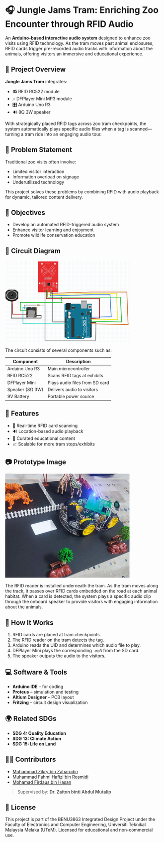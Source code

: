 # 🎧 Jungle Jams Tram: Enriching Zoo Encounter through RFID Audio

An **Arduino-based interactive audio system** designed to enhance zoo visits using RFID technology. As the tram moves past animal enclosures, RFID cards trigger pre-recorded audio tracks with information about the animals, offering visitors an immersive and educational experience.

## 🚀 Project Overview

**Jungle Jams Tram** integrates:
- 📻 RFID RC522 module
- 🎶 DFPlayer Mini MP3 module
- 🎛 Arduino Uno R3
- 🔊 8Ω 3W speaker

With strategically placed RFID tags across zoo tram checkpoints, the system automatically plays specific audio files when a tag is scanned—turning a tram ride into an engaging audio tour.

## 🧠 Problem Statement

Traditional zoo visits often involve:
- Limited visitor interaction
- Information overload on signage
- Underutilized technology

This project solves these problems by combining RFID with audio playback for dynamic, tailored content delivery.

## 🎯 Objectives

- Develop an automated RFID-triggered audio system
- Enhance visitor learning and enjoyment
- Promote wildlife conservation education

## 🔌 Circuit Diagram

<img src="image/circuit_diagram.png" alt="Circuit Diagram" width="400"/>

The circuit consists of several components such as:

| Component         | Description                     |
|------------------|---------------------------------|
| Arduino Uno R3   | Main microcontroller            |
| RFID RC522       | Scans RFID tags at exhibits     |
| DFPlayer Mini    | Plays audio files from SD card  |
| Speaker (8Ω 3W)  | Delivers audio to visitors      |
| 9V Battery       | Portable power source           |

## 📜 Features

- 🔄 Real-time RFID card scanning
- 🔊 Location-based audio playback
- 🧠 Curated educational content
- 📈 Scalable for more tram stops/exhibits

## 📷 Prototype Image

<img src="image/prototype.png" alt="Prototype of Jungle Jams Tram" width="400"/>

The RFID reader is installed underneath the tram. As the tram moves along the track, it passes over RFID cards embedded on the road at each animal habitat. When a card is detected, the system plays a specific audio clip through the onboard speaker to provide visitors with engaging information about the animals.

## 🔧 How It Works

1. RFID cards are placed at tram checkpoints.
2. The RFID reader on the tram detects the tag.
3. Arduino reads the UID and determines which audio file to play.
4. DFPlayer Mini plays the corresponding `.mp3` from the SD card.
5. The speaker outputs the audio to the visitors.

## 💻 Software & Tools

- **Arduino IDE** – for coding
- **Proteus** – simulation and testing
- **Altium Designer** – PCB layout
- **Fritzing** – circuit design visualization

## 🌍 Related SDGs

- **SDG 4: Quality Education**
- **SDG 13: Climate Action**
- **SDG 15: Life on Land**

## 👨‍💻 Contributors

- [Muhammad Zikry bin Zaharudin](#)
- [Muhammad Fahmi Hafizi bin Rosmidi](#)
- [Mohamad Firdaus bin Hasan](#)

> Supervised by: **Dr. Zaiton binti Abdul Mutalip**

## 📄 License

This project is part of the BENU3863 Integrated Design Project under the Faculty of Electronics and Computer Engineering, Universiti Teknikal Malaysia Melaka (UTeM). Licensed for educational and non-commercial use.
